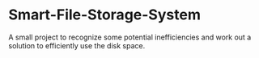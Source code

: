 # Smart-File-Storage-System
A small project to recognize some potential inefficiencies and work out a solution to efficiently use the disk space.
